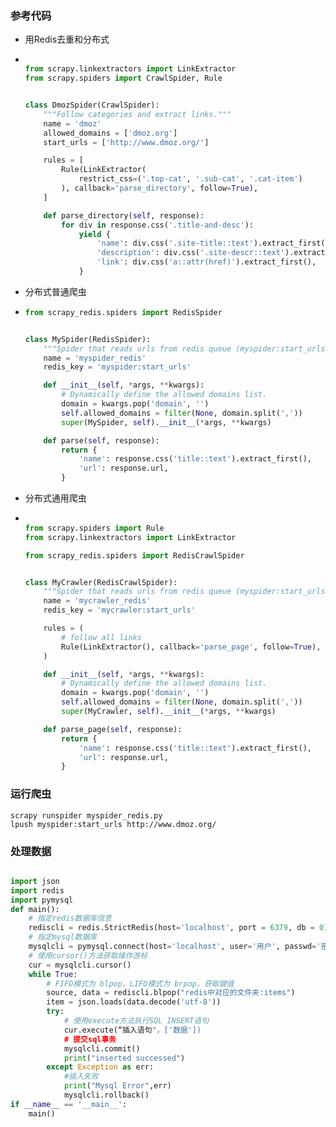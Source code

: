### 参考代码

- 用Redis去重和分布式

- ```python
  
  from scrapy.linkextractors import LinkExtractor
  from scrapy.spiders import CrawlSpider, Rule
  
  
  class DmozSpider(CrawlSpider):
      """Follow categories and extract links."""
      name = 'dmoz'
      allowed_domains = ['dmoz.org']
      start_urls = ['http://www.dmoz.org/']
  
      rules = [
          Rule(LinkExtractor(
              restrict_css=('.top-cat', '.sub-cat', '.cat-item')
          ), callback='parse_directory', follow=True),
      ]
  
      def parse_directory(self, response):
          for div in response.css('.title-and-desc'):
              yield {
                  'name': div.css('.site-title::text').extract_first(),
                  'description': div.css('.site-descr::text').extract_first().strip(),
                  'link': div.css('a::attr(href)').extract_first(),
              }
  
  
  ```

- 分布式普通爬虫

- ```python
  from scrapy_redis.spiders import RedisSpider
  
  
  class MySpider(RedisSpider):
      """Spider that reads urls from redis queue (myspider:start_urls)."""
      name = 'myspider_redis'
      redis_key = 'myspider:start_urls'
  
      def __init__(self, *args, **kwargs):
          # Dynamically define the allowed domains list.
          domain = kwargs.pop('domain', '')
          self.allowed_domains = filter(None, domain.split(','))
          super(MySpider, self).__init__(*args, **kwargs)
  
      def parse(self, response):
          return {
              'name': response.css('title::text').extract_first(),
              'url': response.url,
          }
  ```

  

- 分布式通用爬虫

- ```python
    
  from scrapy.spiders import Rule
  from scrapy.linkextractors import LinkExtractor
  
  from scrapy_redis.spiders import RedisCrawlSpider
  
  
  class MyCrawler(RedisCrawlSpider):
      """Spider that reads urls from redis queue (myspider:start_urls)."""
      name = 'mycrawler_redis'
      redis_key = 'mycrawler:start_urls'
  
      rules = (
          # follow all links
          Rule(LinkExtractor(), callback='parse_page', follow=True),
      )
  
      def __init__(self, *args, **kwargs):
          # Dynamically define the allowed domains list.
          domain = kwargs.pop('domain', '')
          self.allowed_domains = filter(None, domain.split(','))
          super(MyCrawler, self).__init__(*args, **kwargs)
  
      def parse_page(self, response):
          return {
              'name': response.css('title::text').extract_first(),
              'url': response.url,
          }
  ```

  

### 运行爬虫

```
scrapy runspider myspider_redis.py
lpush myspider:start_urls http://www.dmoz.org/

```

### 处理数据

```python

import json
import redis
import pymysql
def main():
    # 指定redis数据库信息
    rediscli = redis.StrictRedis(host='localhost', port = 6379, db = 0)
    # 指定mysql数据库
    mysqlcli = pymysql.connect(host='localhost', user='用户', passwd='密码', db = '数据库', port=3306, use_unicode=True)
    # 使用cursor()方法获取操作游标
    cur = mysqlcli.cursor()
    while True:
        # FIFO模式为 blpop，LIFO模式为 brpop，获取键值
        source, data = rediscli.blpop("redis中对应的文件夹:items")
        item = json.loads(data.decode('utf-8'))
        try:
            # 使用execute方法执行SQL INSERT语句
            cur.execute(“插入语句"，['数据'])
            # 提交sql事务
            mysqlcli.commit()
            print("inserted successed")
        except Exception as err:
            #插入失败
            print("Mysql Error",err)
            mysqlcli.rollback()
if __name__ == '__main__':
    main()

```

